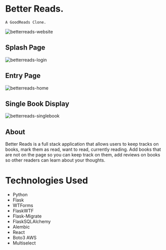 # Better Reads.
    A GoodReads Clone. 
    
 ![betterreads-website](https://better-reads-aa.herokuapp.com/)

## Splash Page

![betterreads-login](https://user-images.githubusercontent.com/59179145/176922294-ba016cbb-40db-4559-929b-172f286d4e58.png)

## Entry Page

![betterreads-home](https://user-images.githubusercontent.com/59179145/176922356-261c9058-0f33-41fd-8701-ef02f1313149.png)

## Single Book Display

![betterreads-singlebook](https://user-images.githubusercontent.com/59179145/176922437-e6499994-0a06-4c48-8129-cc17c8069bd3.png)

## About

Better Reads is a full stack application that allows users to keep tracks on books, mark them as read, want to read, currently reading. Add books that are not on the page so you can keep track on them, add reviews on books so other readers can learn about your thoughts.

# Technologies Used

- Python
- Flask
- WTForms
- FlaskWTF
- Flask-Migrate
- FlaskSQLAlchemy
- Alembic
- React
- Boto3 AWS
- Multiselect

